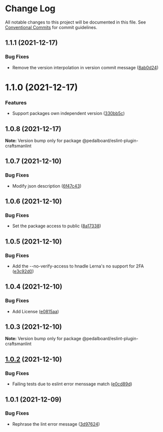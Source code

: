 # Change Log

All notable changes to this project will be documented in this file.
See [Conventional Commits](https://conventionalcommits.org) for commit guidelines.

## 1.1.1 (2021-12-17)


### Bug Fixes

* Remove the version interpolation in version commit message ([8ab0d24](https://github.com/mbarzeev/pedalboard/commit/8ab0d245d9629596c4620ad1a924b92d3558fa07))





# 1.1.0 (2021-12-17)


### Features

* Support packages own independent version ([330bb5c](https://github.com/mbarzeev/pedalboard/commit/330bb5c40329a30cbcea98e9ce7c949de3f9420b))





## 1.0.8 (2021-12-17)

**Note:** Version bump only for package @pedalboard/eslint-plugin-craftsmanlint





## 1.0.7 (2021-12-10)


### Bug Fixes

* Modify json description ([6f47c43](https://github.com/mbarzeev/pedalboard/commit/6f47c43eb42df91ea9c752c47d1b851a1d8c6ef2))





## 1.0.6 (2021-12-10)


### Bug Fixes

* Set the package access to public ([8a17338](https://github.com/mbarzeev/pedalboard/commit/8a173383af5679d52876d4cd304ae17a6123ba14))





## 1.0.5 (2021-12-10)


### Bug Fixes

* Add the --no-verify-access to hnadle Lerna's no support for 2FA ([e3c92d0](https://github.com/mbarzeev/pedalboard/commit/e3c92d059efac1043c9ebcf29779821898ccb4f5))





## 1.0.4 (2021-12-10)


### Bug Fixes

* Add License ([e0815aa](https://github.com/mbarzeev/pedalboard/commit/e0815aa8fe89cc1e03ff85fe5689a58794c11eec))





## 1.0.3 (2021-12-10)

**Note:** Version bump only for package @pedalboard/eslint-plugin-craftsmanlint





## [1.0.2](https://github.com/mbarzeev/pedalboard/compare/v1.0.1...v1.0.2) (2021-12-10)


### Bug Fixes

* Failing tests due to eslint error menssage match ([e0cd89d](https://github.com/mbarzeev/pedalboard/commit/e0cd89d8aca7374b7378c3c1e8755d1009ea1332))





## 1.0.1 (2021-12-09)


### Bug Fixes

* Rephrase the lint error message ([3d97624](https://github.com/mbarzeev/pedalboard/commit/3d97624d2129e0af6545ce4262948aa41aea0cbe))

